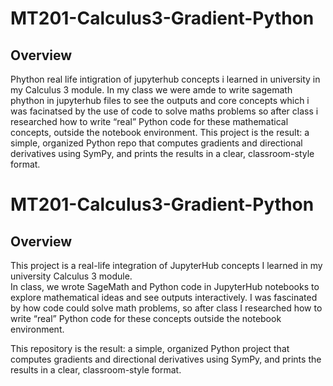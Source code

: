 # MT201-Calculus3-Gradient-Python

## Overview
Phython real life intigration of jupyterhub concepts i learned in university in my Calculus 3 module. 
In my class we were amde to write sagemath phython in jupyterhub files to see the outputs and core concepts which i was facinatsed by the use of code to solve maths problems so after class i  researched how to  write “real” Python code for these mathematical concepts, outside the notebook environment. This project is the result: a simple, organized Python repo that computes gradients and directional derivatives using SymPy, and prints the results in a clear, classroom-style format.




# MT201-Calculus3-Gradient-Python

## Overview

This project is a real-life integration of JupyterHub concepts I learned in my university Calculus 3 module.  
In class, we wrote SageMath and Python code in JupyterHub notebooks to explore mathematical ideas and see outputs interactively. I was fascinated by how code could solve math problems, so after class I researched how to write “real” Python code for these concepts outside the notebook environment.

This repository is the result: a simple, organized Python project that computes gradients and directional derivatives using SymPy, and prints the results in a clear, classroom-style format.


